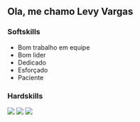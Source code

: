 ## Ola, me chamo Levy Vargas

### Softskills
<ul>
<li>Bom trabalho em equipe
<li>Bom lider
<li>Dedicado
<li>Esforçado
<li>Paciente
</ul>

### Hardskills
<div style="display:inline_block">
<img src="https://github.com/user-attachments/assets/0b8ac17e-fffd-41ee-bfba-ef7728a5a4da"/>
<img src="https://github.com/user-attachments/assets/9d768c1a-426a-4708-becf-879ea0948fa7"/>
<img src="https://github.com/user-attachments/assets/059afe9b-a7d9-4886-83de-329d1e9716f3"/>


  
</div>
